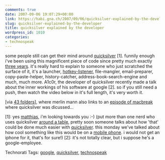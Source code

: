 ```yaml
---
comments: true
date: 2007-09-06 19:07:29+00:00
link: https://habi.gna.ch/2007/09/06/quicksilver-explained-by-the-developer/
slug: quicksilver-explained-by-the-developer
title: quicksilver explained by the developer
wordpress_id: 1010
categories:
- technospeak
---
```


some people still can get their mind around [quicksilver](http://quicksilver.blacktree.com/) [1].
funnily enough i've been using this magnificent piece of code since pretty much exactly [three years](https://habi.gna.ch/2004/04/07/new-software/). it's really hard to explain to someone who just scratched the surface of it, it's a launcher, [hotkey-listener](http://lifehacker.com/software/hack-attack/nine-time+saving-quicksilver-triggers-291520.php), file-mangler, email-preparer, copy-paste-helper, history-catcher, address-book-search-engine and much, much more. A1c0r, the developer of quicksilver recently made a talk about the inner workings of his software at google [2].
so if you still need a push, then watch the video below in it's full length, it's very worth it.



[via [43 folders](http://feeds.feedburner.com/~r/43Folders/~3/152648955/)], where merlin mann also links to an [episode of macbreak](http://www.twit.tv/mb12) where quicksilver was dicussed...

[1]: yes [matthias](http://metablog.ch/), i'm looking towards you :-) (put more than one nerd who uses quicksilver [around a table](http://metablog.ch/archives/2007/09/04/velocontent-im-alten-tramdepot/), pretty soon someone talks about how 'that' could be done much easier with [quicksilver](http://quicksilver.blacktree.com/). this monday we've talked about how cool something like this would be on a [mobile phone](http://openmoko.org/). i would not get an iphone for it, that's for sure!)
[2]: it's not totally clear, but i suppose he's a google-employee.







Technorati Tags: [google](http://www.technorati.com/tag/google), [quicksilver](http://www.technorati.com/tag/quicksilver), [technospeak](http://www.technorati.com/tag/technospeak)

